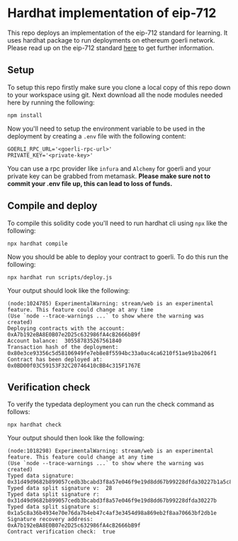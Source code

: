 # Hardhat implementation of eip-712

This repo deploys an implementation of the eip-712 standard for learning. It uses hardhat package to run deployments on ethereum goerli network. Please read up on the eip-712 standard [here](https://eips.ethereum.org/EIPS/eip-712) to get further information.

## Setup

To setup this repo firstly make sure you clone a local copy of this repo down to your workspace using git. Next download all the node modules needed here by running the following:

```
npm install
```

Now you'll need to setup the environment variable to be used in the deployment by creating a `.env` file with the following content:

```
GOERLI_RPC_URL='<goerli-rpc-url>'
PRIVATE_KEY='<private-key>'
```

You can use a rpc provider like `infura` and `Alchemy` for goerli and your private key can be grabbed from metamask. **Please make sure not to commit your .env file up, this can lead to loss of funds.**

## Compile and deploy

To compile this solidity code you'll need to run hardhat cli using `npx` like the following:

```
npx hardhat compile
```

Now you should be able to deploy your contract to goerli. To do this run the following:

```
npx hardhat run scripts/deploy.js
```

Your output should look like the following:

```
(node:1024785) ExperimentalWarning: stream/web is an experimental feature. This feature could change at any time
(Use `node --trace-warnings ...` to show where the warning was created)
Deploying contracts with the account:  0xA7b192eBA8E0B07e2D25c632986fA4cB2666bB9f
Account balance:  305587835267561840
Transaction hash of the deployment:  0x80e3ce93356c5d58106949fe7eb8e8f5594bc33a0ac4ca6210f51ae91ba206f1
Contract has been deployed at:  0x0BD00f03C59153F32C20746410cBB4c315F1767E
```

## Verification check

To verify the typedata deployment you can run the check command as follows:

```
npx hardhat check
```

Your output should then look like the following:

```
(node:1018298) ExperimentalWarning: stream/web is an experimental feature. This feature could change at any time
(Use `node --trace-warnings ...` to show where the warning was created)
Typed data signature:  0x31d49d9682b899057cedb3bcabd3f8a57e046f9e19d8dd67b99228dfda30227b1a5c8a36b4934e70e76da7b4eb47c4af3e3454d98a869eb2f8aa70663bf2db1e1c
Typed data split signature v:  28
Typed data split signature r:  0x31d49d9682b899057cedb3bcabd3f8a57e046f9e19d8dd67b99228dfda30227b
Typed data split signature s:  0x1a5c8a36b4934e70e76da7b4eb47c4af3e3454d98a869eb2f8aa70663bf2db1e
Signature recovery address:  0xA7b192eBA8E0B07e2D25c632986fA4cB2666bB9f
Contract verification check:  true
```
